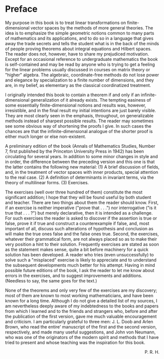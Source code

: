 # Preface

My purpose in this book is to treat linear transformations on finite-dimensional vector spaces by the methods of more general theories.
The idea is to emphasize the simple geometric notions common to many parts of mathematics and its applications, and to do so in a language that gives away the trade secrets and tells the student what is in the back of the minds of people proving theorems about integral equations and Hilbert spaces.
The reader does not, however, have to share my prejudiced motivation.
Except for an occasional reference to undergraduate mathematics the book is self-contained and may be read by anyone who is trying to get a feeling for the linear problems usually discussed in courses on matrix theory or "higher" algebra.
The algebraic, coordinate-free methods do not lose power and elegance by specialization to a finite number of dimensions, and they are, in my belief, as elementary as the classical coordinatized treatment.

I originally intended this book to contain a theorem if and only if an infinite-dimensional generalization of it already exists.
The tempting easiness of some essentially finite-dimensional notions and results was, however, irresistible, and in the final result my initial intentions are just barely visible.
They are most clearly seen in the emphasis, throughout, on generalizable methods instead of sharpest possible results.
The reader may sometimes see some obvious way of shortening the proofs I give.
In such cases the chances are that the infinite-dimensional analogue of the shorter proof is either much longer or else non-existent.

A preliminary edition of the book (Annals of Mathematics Studies, Number 7, first published by the Princeton University Press in 1942) has been circulating for several years.
In addition to some minor changes in style and in order, the difference between the preceding version and this one is that the latter contains the following new material:
(1) A brief discussion of fields, and, in the treatment of vector spaces with inner products, special attention to the real case.
(2) A definition of determinants in invariant terms, via the theory of multilinear forms.
(3) Exercises.

The exercises (well over three hundred of them) constitute the most significant addition; I hope that they will be found useful by both student and teacher.
There are two things about them the reader should know.
First, if an exercise is neither imperative ("prove that . . .") nor interrogative ("is it true that . . . ?") but merely declarative, then it is intended as a challenge.
For such exercises the reader is asked to discover if the assertion is true or false, prove it if true and construct a counterexample if false, and, most important of all, discuss such alterations of hypothesis and conclusion as will make the true ones false and the false ones true.
Second, the exercises, whatever their grammatical form, are not always placed so as to make their very position a hint to their solution.
Frequently exercises are stated as soon as the statement makes sense, quite a bit before machinery for a quick solution has been developed.
A reader who tries (even unsuccessfully) to solve such a "misplaced" exercise is likely to appreciate and to understand the subsequent developments much better for his attempt.
Having in mind possible future editions of the book, I ask the reader to let me know about errors in the exercises, and to suggest improvements and additions. (Needless to say, the same goes for the text.)

None of the theorems and only very few of the exercises are my discovery; most of them are known to most working mathematicians, and have been known for a long time.
Although I do not give a detailed list of my sources, I am nevertheless deeply aware of my indebtedness to the books and papers from which I learned and to the friends and strangers who, before and after the publication of the first version, gave me much valuable encouragement and criticism.
I am particularly grateful to three men: J. L. Doob and Arlen Brown, who read the entire' manuscript of the first and the second version, respectively, and made many useful suggestions, and John von Neumann, who was one of the originators of the modern spirit and methods that I have tried to present and whose teaching was the inspiration for this book.

<div style="text-align: right">P. R. H.</div>